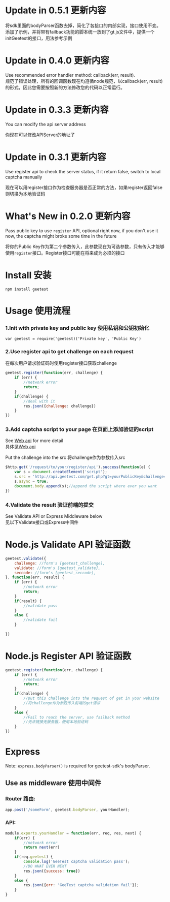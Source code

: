 # Update in 0.5.1 更新内容
将sdk里面的bodyParser函数去掉，简化了各接口的内部实现，接口使用不变。
添加了示例，并将带有failback功能的脚本统一放到了gt.js文件中，提供一个initGeetest的接口，用法参考示例

# Update in 0.4.0 更新内容
Use recommended error handler method: callback(err, result).  
规范了错误处理，所有的回调函数现在均遵循node规范，以callback(err, result)的形式，因此您需要按照新的方法修改您的代码以正常运行。 

# Update in 0.3.3 更新内容
You can modify the api server address

你现在可以修改APIServer的地址了

# Update in 0.3.1 更新内容
Use register api to check the server status, if it return false, switch to local captcha manually  

现在可以用register接口作为检查服务器是否正常的方法，如果register返回false则切换为本地验证码

# What's New in 0.2.0 更新内容
Pass public key to use `register` API, optional right now, if you don't use it now, the captcha might broke some time in the future  

将你的Public Key作为第二个参数传入，此参数现在为可选参数，只有传入才能够使用`register`接口。Register接口可能在将来成为必须的接口

# Install 安装

```
npm install geetest
```

# Usage 使用流程

### 1.Init with private key and public key 使用私钥和公钥初始化
```
var geetest = require('geetest)('Private key', 'Public Key')
```

### 2.Use register api to get challenge on each request
在每次用户请求验证码时使用register接口获取challenge

```js
geetest.register(function(err, challenge) {
	if (err) {
		//network error
		return;
	}
	if(challenge) {
		//deal with it
		res.json({challenge: challenge})
	}
})
```
### 3.Add captcha script to your page 在页面上添加验证的script

See [Web api](http://www.geetest.com/docs/sdk/build/html/sections/web_api.html) for more detail  
具体见[Web api](http://www.geetest.com/docs/sdk/build/html/sections/web_api.html)

Put the challenge into the src 将challenge作为参数传入src

```js
$http.get('/request/to/your/register/api').success(function(e) {
	var s = document.createElement('script');
	s.src = 'http://api.geetest.com/get.php?gt=yourPublicKey&challenge=' + challenge;
	s.async = true;
	document.body.append(s);//append the script where ever you want
})

```
### 4.Validate the result 验证前端的提交

See Validate API or Express Middleware below  
见以下Validate接口或Express中间件
# Node.js Validate API 验证函数
```js
geetest.validate({
	challenge: //form's [geetest_challenge],
	validate: //form's [geetest_validate],
	seccode: //form's [geetest_seccode],
}, function(err, result) {
	if (err) {
		//network error
		return;
	}
	if(result) {
		//validate pass
	}
	else {
		//validate fail
	}
	
})
```
# Node.js Register API 验证函数
```js
geetest.register(function(err, challenge) {
	if (err) {
		//network error
		return;
	}
	if(challenge) {
		//put this challenge into the request of get in your website
		//将challenge作为参数传入前端的get请求
	}
	else {
		//Fail to reach the server, use failback method
		//无法链接无服务器，使用本地验证码
	}
})
```

# Express
Note: `express.bodyParser()` is required for geetest-sdk's bodyParser.

## Use as middleware 使用中间件

### Router  路由:
```js
app.post('/someForm', geetest.bodyParser, yourHandler);
```

### API:
```js
module.exports.yourHandler = function(err, req, res, next) {
	if(err) {
		//network error
		return next(err)
	}
	if(req.geetest) {
		console.log('GeeTest captcha validation pass');
		//DO WHAT EVER NEXT
		res.json({success: true})
	}
	else {
		res.json({err: 'GeeTest captcha validation fail'});
	}
}

```
